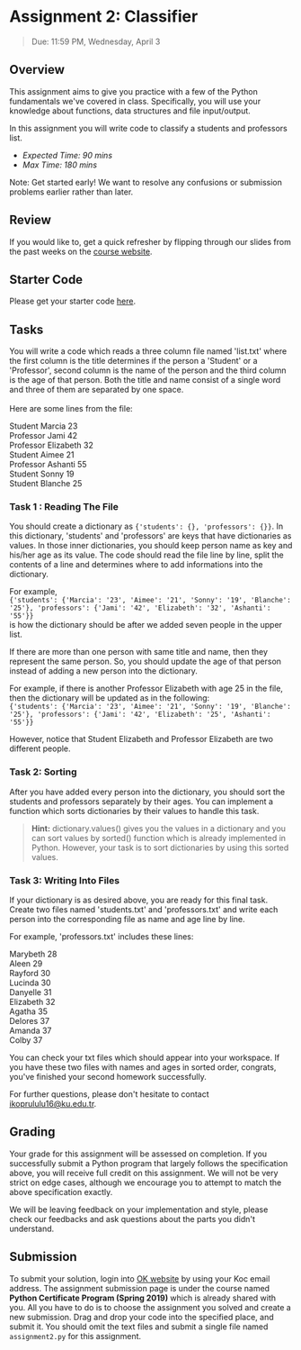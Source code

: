 # Assignment 2: Classifier

> Due: 11:59 PM, Wednesday, April 3

## Overview

This assignment aims to give you practice with a few of the Python fundamentals we've covered in class. Specifically, you will use your knowledge about functions, data structures and file input/output.

In this assignment you will write code to classify a students and professors list.

- _Expected Time: 90 mins_
- _Max Time: 180 mins_

Note: Get started early! We want to resolve any confusions or submission problems earlier rather than later.

## Review

If you would like to, get a quick refresher by flipping through our slides from the past weeks on the [course website](https://koltpython.github.io/lecture).

## Starter Code

Please get your starter code [here](https://github.com/koltpython/python-assignments/raw/master/Assignment2/assignment2.zip).

## Tasks

You will write a code which reads a three column file named 'list.txt' where the first column is the title determines if the person a 'Student' or a 'Professor', second column is the name of the person and the third column is the age of that person. Both the title and name consist of a single word and three of them are separated by one space. \
\
Here are some lines from the file:

Student Marcia 23\
Professor Jami 42\
Professor Elizabeth 32\
Student Aimee 21\
Professor Ashanti 55\
Student Sonny 19\
Student Blanche 25

### Task 1 : Reading The File

You should create a dictionary as
`{'students': {}, 'professors': {}}`. In this dictionary, 'students' and 'professors' are keys that have dictionaries as values. In those inner dictionaries, you should keep person name as key and his/her age as its value. The code should read the file line by line, split the contents of a line and determines where to add informations into the dictionary.

For example,\
`{'students': {'Marcia': '23', 'Aimee': '21', 'Sonny': '19', 'Blanche': '25'}, 'professors': {'Jami': '42', 'Elizabeth': '32', 'Ashanti': '55'}}` \
is how the dictionary should be after we added seven people in the upper list.

If there are more than one person with same title and name, then they represent the same person. So, you should update the age of that person instead of adding a new person into the dictionary.

For example, if there is another Professor Elizabeth with age 25 in the file, then the dictionary will be updated as in the following:\
`{'students': {'Marcia': '23', 'Aimee': '21', 'Sonny': '19', 'Blanche': '25'}, 'professors': {'Jami': '42', 'Elizabeth': '25', 'Ashanti': '55'}}`

However, notice that Student Elizabeth and Professor Elizabeth are two different people.

### Task 2: Sorting

After you have added every person into the dictionary, you should sort the students and professors separately by their ages. You can implement a function which sorts dictionaries by their values to handle this task.

> **Hint:** dictionary.values() gives you the values in a dictionary and you can sort values by sorted() function which is already implemented in Python. However, your task is to sort dictionaries by using this sorted values.

### Task 3: Writing Into Files

If your dictionary is as desired above, you are ready for this final task. Create two files named 'students.txt' and 'professors.txt' and write each person into the corresponding file as name and age line by line.

For example, 'professors.txt' includes these lines:

Marybeth 28\
Aleen 29\
Rayford 30\
Lucinda 30\
Danyelle 31\
Elizabeth 32\
Agatha 35\
Delores 37\
Amanda 37\
Colby 37

You can check your txt files which should appear into your workspace. If you have these two files with names and ages in sorted order, congrats, you've finished your second homework successfully.

For further questions, please don't hesitate to contact [ikoprululu16@ku.edu.tr](mailto:ikoprululu16@ku.edu.tr).

## Grading

Your grade for this assignment will be assessed on completion. If you successfully submit a Python program that largely follows the specification above, you will receive full credit on this assignment. We will not be very strict on edge cases, although we encourage you to attempt to match the above specification exactly.

We will be leaving feedback on your implementation and style, please check our feedbacks and ask questions about the parts you didn't understand.

## Submission

To submit your solution, login into [OK website](https://okpy.org) by using your Koc email address. The assignment submission page is under the course named **Python Certificate Program (Spring 2019)** which is already shared with you. All you have to do is to choose the assignment you solved and create a new submission. Drag and drop your code into the specified place, and submit it. You should omit the text files and submit a single file named `assignment2.py` for this assignment.
